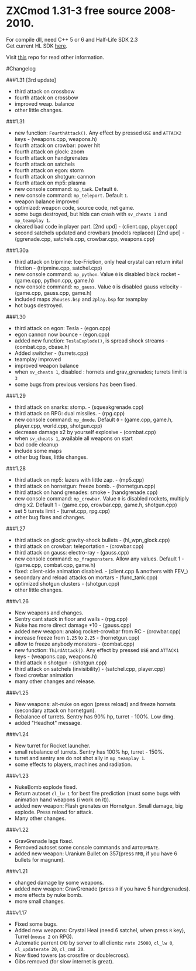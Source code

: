 # ZXCmod 1.31-3 free source 2008-2010.

For compile dll, need C++ 5 or 6 and Half-Life SDK 2.3  
Get current HL SDK [here](https://github.com/ValveSoftware/halflife). 

Visit [this](https://github.com/ZXCmod/ZXCmod-info) repo for read other information. 

#Changelog
 
###1.31 [3rd update]
- third attack on crossbow
- fourth attack on crossbow
- improved weap. balance
- other little changes.

   
###1.31

- new function: `FourthAttack()`. Any effect by pressed `USE` and `ATTACK2` keys - (weapons.cpp, weapons.h)
- fourth attack on crowbar: power hit
- fourth attack on glock: zoom
- fourth attack on handgrenates
- fourth attack on satchels
- fourth attack on egon: storm
- fourth attack on shotgun: cannon
- fourth attack on mp5: plasma
- new console command: `mp_tank`. Default `0`.
- new console command: `mp_teleport`. Default `1`.
- weapon balance improved
- optimized: weapon code, source code, net game.
- some bugs destroyed, but hlds can crash with `sv_cheats 1` and `mp_teamplay 1`.
- cleared bad code in player part. [2nd upd] - (client.cpp, player.cpp)
- second satchels updated and crowbars (models replaced) [2nd upd] - (ggrenade.cpp, satchels.cpp, crowbar.cpp, weapons.cpp)

  
###1.30a

- third attack on tripmine: Ice-Friction, only heal crystal can return inital friction - (tripmine.cpp, satchel.cpp)
- new console command: `mp_python`. Value `0` is disabled black rocket - (game.cpp, python.cpp, game.h)
- new console command: `mp_gauss`. Value `0` is disabled gauss velocity - (game.cpp, gauss.cpp, game.h)
- included maps `2houses.bsp` and `2play.bsp` for teamplay
- hot bugs destroyed.

 
###1.30

- third attack on egon: Tesla - (egon.cpp)
- egon cannon now bounce - (egon.cpp) 
- added new function: `TeslaExplode()`, is spread shock streams - (combat.cpp, cbase.h)
- Added switcher - (turrets.cpp)
- teamplay improved
- improved weapon balance
- when `sv_cheats 1`, disabled : hornets and grav_grenades; turrets limit is `3` 
- some bugs from previous versions has been fixed.


###1.29

- third attack on snarks: stomp. - (squeakgrenade.cpp)
- third attack on RPG: dual missiles. - (rpg.cpp)
- new console command: `mp_dmode`. Default `0` - (game.cpp, game.h, player.cpp, world.cpp, shotgun.cpp)
- decrease damage x2 by yourself explosive - (combat.cpp)
- when `sv_cheats 1`, available all weapons on start 
- bad code cleanup
- include some maps
- other bug fixes, little changes. 


###1.28 
 
- third attack on mp5: lazers with little zap. - (mp5.cpp)
- third attack on hornetgun: freeze bomb. - (hornetgun.cpp)
- third attack on hand grenades: smoke - (handgrenade.cpp)
- new console command: `mp_crowbar`. Value `0` is disabled rockets, multiply dmg x2. Default 1 - (game.cpp, crowbar.cpp, game.h, shotgun.cpp)
- set 5 turrets limit - (turret.cpp, rpg.cpp)
- other bug fixes and changes. 


###1.27 
 
- third attack on glock: gravity-shock bullets - (hl_wpn_glock.cpp)
- third attack on crowbar: teleportation - (crowbar.cpp)
- third attack on gauss: electro-ray - (gauss.cpp)
- new console command: `mp_fragmonsters`. Allow any values. Default 1 - (game.cpp, combat.cpp, game.h)
- fixed: client-side animation disabled. - (client.cpp & anothers with FEV_)
- secondary and reload attacks on mortars - (func_tank.cpp)
- optimized shotgun clusters - (shotgun.cpp)
- other little changes. 


###v1.26

- New weapons and changes.
- Sentry cant stuck in floor and walls - (rpg.cpp)
- Nuke has more direct damage *10 - (gauss.cpp)
- added new weapon: analog rocket-crowbar from RC - (crowbar.cpp)
- increase freeze from `1.25` to `2.25` - (hornetgun.cpp)
- allow to freeze anybody monsters - (combat.cpp)
- new function: `ThirdAttack()`. Any effect by pressed `USE` and `ATTACK1` keys - (weapons.cpp, weapons.h)
- third attack n shotgun - (shotgun.cpp)
- third attack on satchels (invisibility) - (satchel.cpp, player.cpp)
- fixed crowbar animation                                                                             
- many other changes and release.


###v1.25

- New weapons: alt-nuke on egon (press reload) and freeze hornets (secondary attack on hornetgun).
- Rebalance of turrets. Sentry has 90% hp, turret - 100%. Low dmg.
- added "Headhot" message.


###v1.24

- New turret for Rocket launcher.
- small rebalance of turrets. Sentry has 100% hp, turret - 150%.
- turret and sentry are do not shot ally in `mp_teamplay 1`.
- some effects to players, machines and radiation. 


###v1.23
- NukeBomb explode fixed.
- Return autoset `cl_lw 1` for best fire prediction (must some bugs with animation hand weapons (i work on it)).
- added new weapon: Flash grenates on Hornetgun. Small damage, big explode. Press reload for attack.
- Many other changes.


###v1.22
- GravGrenade lags fixed.
- Removed autoset some console commands and `AUTOUPDATE`.
- added new weapon: Uranium Bullet on 357(press `RMB`, if you have 6 bullets for magnum).


###v1.21
- changed damage by some weapons.
- added new weapon: GravGrenade (press `R` if you have 5 handgrenades).
- more effects by nuke bomb.
- more small changes.


###v1.17
- Fixed some bugs.
- Added new weapons: Crystal Heal (need 6 satchel, when press `R` key), Turrel (`mouse 2` on RPG).
- Automatic parrent `CMD` by server to all clients: `rate 25000`, `cl_lw 0`, `cl_updaterate 20`, `cl_cmd 20`.
- Now fixed towers (as crossfire or doublecross).
- Gibs removed (for slow internet is great).